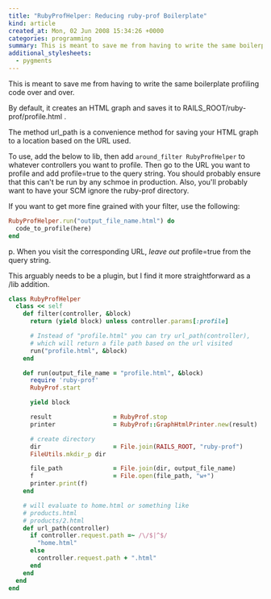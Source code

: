 ```yaml
---
title: "RubyProfHelper: Reducing ruby-prof Boilerplate"
kind: article
created_at: Mon, 02 Jun 2008 15:34:26 +0000
categories: programming
summary: This is meant to save me from having to write the same boilerplate profiling code over and over.
additional_stylesheets:
  - pygments
---
```


This is meant to save me from having to write the same boilerplate profiling code over and over.

By default, it creates an HTML graph and saves it to RAILS_ROOT/ruby-prof/profile.html .

The method url_path is a convenience method for saving your HTML graph to a location based on the URL used.

To use, add the below to lib, then add `around_filter RubyProfHelper` to whatever controllers you want to profile. Then go to the URL you want to profile and add profile=true to the query string. You should probably ensure that this can't be run by any schmoe in production. Also, you'll probably want to have your SCM ignore the ruby-prof directory.

If you want to get more fine grained with your filter, use the following:

```ruby
RubyProfHelper.run("output_file_name.html") do
  code_to_profile(here)
end
```

p. When you visit the corresponding URL, *leave out* profile=true
from the query string.

This arguably needs to be a plugin, but I find it more
straightforward as a /lib addition.

```ruby
class RubyProfHelper
  class << self
    def filter(controller, &block)
      return (yield block) unless controller.params[:profile] 

      # Instead of "profile.html" you can try url_path(controller),
      # which will return a file path based on the url visited
      run("profile.html", &block)
    end

    def run(output_file_name = "profile.html", &block)
      require 'ruby-prof'
      RubyProf.start

      yield block

      result                 = RubyProf.stop
      printer                = RubyProf::GraphHtmlPrinter.new(result)

      # create directory
      dir                    = File.join(RAILS_ROOT, "ruby-prof")
      FileUtils.mkdir_p dir

      file_path              = File.join(dir, output_file_name)
      f                      = File.open(file_path, "w+")
      printer.print(f)
    end

    # will evaluate to home.html or something like
    # products.html
    # products/2.html
    def url_path(controller)
      if controller.request.path =~ /\/$|^$/
        "home.html"
      else
        controller.request.path + ".html"
      end
    end
  end
end
```
